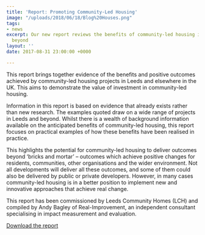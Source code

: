 ```yaml
---
title: 'Report: Promoting Community-Led Housing'
image: "/uploads/2018/06/18/Blog%20Houses.png"
tags:
- news
excerpt: Our new report reviews the benefits of community-led housing in Leeds and
  beyond
layout: ''
date: 2017-08-31 23:00:00 +0000

---
```

This report brings together evidence of the benefits and positive outcomes achieved by community-led housing projects in Leeds and elsewhere in the UK. This aims to demonstrate the value of investment in community-led housing.

Information in this report is based on evidence that already exists rather than new research. The examples quoted draw on a wide range of projects in Leeds and beyond. Whilst there is a wealth of background information available on the anticipated benefits of community-led housing, this report focuses on practical examples of how these benefits have been realised in practice.

This highlights the potential for community-led housing to deliver outcomes beyond ‘bricks and mortar’ – outcomes which achieve positive changes for residents, communities, other organisations and the wider environment. Not all developments will deliver all these outcomes, and some of them could also be delivered by public or private developers. However, in many cases community-led housing is in a better position to implement new and innovative approaches that achieve real change.

This report has been commissioned by Leeds Community Homes (LCH) and compiled by Andy Bagley of Real-Improvement, an independent consultant specialising in impact measurement and evaluation.

<a href="/uploads/2018/07/LCH_report_final_Jun18.pdf" class="button">Download the report</a>